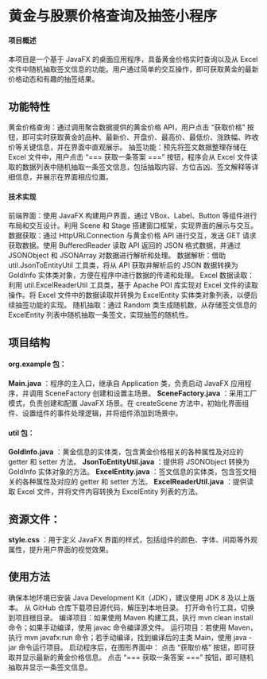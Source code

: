 #  **黄金与股票价格查询及抽签小程序** 

####  **项目概述** 
本项目是一个基于 JavaFX 的桌面应用程序，具备黄金价格实时查询以及从 Excel 文件中随机抽取签文信息的功能。用户通过简单的交互操作，即可获取黄金的最新价格动态和有趣的抽签结果。

##   **功能特性** 
黄金价格查询：通过调用聚合数据提供的黄金价格 API，用户点击 “获取价格” 按钮，即可实时获取黄金的品种、最新价、开盘价、最高价、最低价、涨跌幅、昨收价等关键信息，并在界面中直观展示。
抽签功能：预先将签文数据整理存储在 Excel 文件中，用户点击 “=== 获取一条答案 ===” 按钮，程序会从 Excel 文件读取的数据列表中随机抽取一条签文信息，包括抽取内容、方位吉凶、签文解释等详细信息，并展示在界面相应位置。

####  技术实现
前端界面：使用 JavaFX 构建用户界面，通过 VBox、Label、Button 等组件进行布局和交互设计。利用 Scene 和 Stage 搭建窗口框架，实现界面的展示与交互。
数据获取：通过 HttpURLConnection 与黄金价格 API 进行交互，发送 GET 请求获取数据。使用 BufferedReader 读取 API 返回的 JSON 格式数据，并通过 JSONObject 和 JSONArray 对数据进行解析和处理。
数据解析：借助 util.JsonToEntityUtil 工具类，将从 API 获取并解析后的 JSON 数据转换为 GoldInfo 实体类对象，方便在程序中进行数据的传递和处理。
Excel 数据读取：利用 util.ExcelReaderUtil 工具类，基于 Apache POI 库实现对 Excel 文件的读取操作。将 Excel 文件中的数据读取并转换为 ExcelEntity 实体类对象列表，以便后续抽签功能的实现。
随机抽取：通过 Random 类生成随机数，从存储签文信息的 ExcelEntity 列表中随机抽取一条签文，实现抽签的随机性。

##  项目结构

####   **org.example** 包：
 **Main.java** ：程序的主入口，继承自 Application 类，负责启动 JavaFX 应用程序，并调用 SceneFactory 创建和设置主场景。
 **SceneFactory.java** ：采用工厂模式，负责创建和配置 JavaFX 场景。在 createScene 方法中，初始化界面组件、设置组件的事件处理逻辑，并将组件添加到场景中。

####   **util** 包：
 **GoldInfo.java** ：黄金信息的实体类，包含黄金价格相关的各种属性及对应的 getter 和 setter 方法。
 **JsonToEntityUtil.java** ：提供将 JSONObject 转换为 GoldInfo 实体对象的方法。
 **ExcelEntity.java** ：签文信息的实体类，包含签文相关的各种属性及对应的 getter 和 setter 方法。
 **ExcelReaderUtil.java** ：提供读取 Excel 文件，并将文件内容转换为 ExcelEntity 列表的方法。

##   **资源文件：** 
 **style.css** ：用于定义 JavaFX 界面的样式，包括组件的颜色、字体、间距等外观属性，提升用户界面的视觉效果。
##   **使用方法** 
确保本地环境已安装 Java Development Kit（JDK），建议使用 JDK 8 及以上版本。
从 GitHub 仓库下载项目源代码，解压到本地目录。
打开命令行工具，切换到项目根目录。
编译项目：如果使用 Maven 构建工具，执行 mvn clean install 命令；如果手动编译，使用 javac 命令编译源文件。
运行项目：若使用 Maven，执行 mvn javafx:run 命令；若手动编译，找到编译后的主类 Main，使用 java -jar 命令运行项目。
启动程序后，在图形界面中：
点击 “获取价格” 按钮，即可获取并显示最新的黄金价格信息。
点击 “=== 获取一条答案 ===” 按钮，即可随机抽取并显示一条签文信息。
